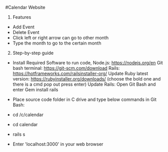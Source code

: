 #Calendar Website 

1. Features
* Add Event 
* Delete Event 
* Click left or right arrow can go to other month
* Type the month to go to the certain month

2. Step-by-step guide
* Install Required Software to run code, Node.js: https://nodejs.org/en Git bash terminal: https://git-scm.com/download Rails: https://hotframeworks.com/railsinstaller-org/ Update Ruby latest version: https://rubyinstaller.org/downloads/ (choose the bold one and there is a cmd pop out press enter) Update Rails: Open Git Bash and enter Gem install rails

* Place source code folder in C drive and type below commands in Git Bash:

* cd /c/calendar

* cd calendar

* rails s

* Enter 'localhost:3000' in your web browser





